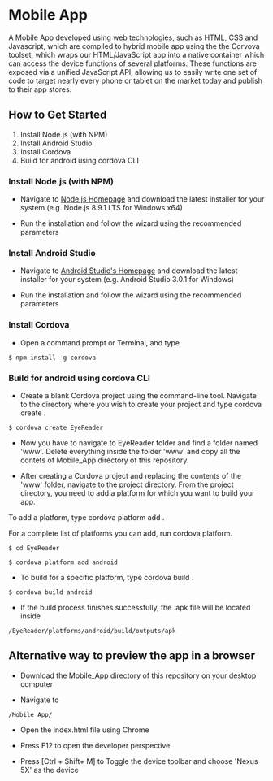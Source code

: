 # Mobile App
A Mobile App developed using web technologies, such as HTML, CSS and Javascript, which are compiled to hybrid mobile app using the the Corvova toolset, which wraps our HTML/JavaScript app into a native container which can access the device functions of several platforms. These functions are exposed via a unified JavaScript API, allowing us to easily write one set of code to target nearly every phone or tablet on the market today and publish to their app stores.

## How to Get Started

1) Install Node.js (with NPM)  
2) Install Android Studio  
3) Install Cordova  
4) Build for android using cordova CLI  

### Install Node.js (with NPM)
- Navigate to [Node.js Homepage](https://nodejs.org) and download the latest installer for your system (e.g. Node.js 8.9.1 LTS for Windows x64)

- Run the installation and follow the wizard using the recommended  parameters

### Install Android Studio
- Navigate to [Android Studio's Homepage](https://developer.android.com/studio/index.html) and download the latest installer for your system (e.g. Android Studio  3.0.1 for Windows)

- Run the installation and follow the wizard using the recommended  parameters

### Install Cordova
- Open a command prompt or Terminal, and type  
```
$ npm install -g cordova
```

### Build for android using cordova CLI
- Create a blank Cordova project using the command-line tool. Navigate to the directory where you wish to create your project and type cordova create <path>.  
```
$ cordova create EyeReader
```

- Now you have to navigate to EyeReader folder and find a folder named 'www'. Delete everything inside the folder 'www' and copy all the contets of Mobile_App directory of this repository.

- After creating a Cordova project and replacing the contents of the 'www' folder, navigate to the project directory. From the project directory, you need to add a platform for which you want to build your app.

 To add a platform, type cordova platform add <platform name>.

 For a complete list of platforms you can add, run cordova platform.  
```
$ cd EyeReader
```  
```
$ cordova platform add android
```

- To build for a specific platform, type cordova build <platform name>.  
```
$ cordova build android
```

- If the build process finishes successfully, the .apk file will be located inside  
```
/EyeReader/platforms/android/build/outputs/apk
```

## Alternative way to preview the app in a browser

- Download the Mobile_App directory of this repository on your desktop computer  

- Navigate to  
```
/Mobile_App/
```

- Open the index.html file using Chrome

- Press F12 to open the developer perspective

- Press [Ctrl + Shift+ M] to Toggle the device toolbar and choose 'Nexus 5X' as the device